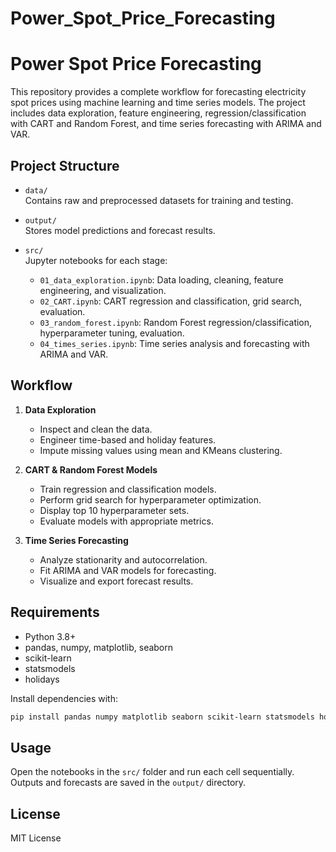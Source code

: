 # Power_Spot_Price_Forecasting
# Power Spot Price Forecasting

This repository provides a complete workflow for forecasting electricity spot prices using machine learning and time series models. The project includes data exploration, feature engineering, regression/classification with CART and Random Forest, and time series forecasting with ARIMA and VAR.

## Project Structure

- `data/`  
  Contains raw and preprocessed datasets for training and testing.

- `output/`  
  Stores model predictions and forecast results.

- `src/`  
  Jupyter notebooks for each stage:
  - `01_data_exploration.ipynb`: Data loading, cleaning, feature engineering, and visualization.
  - `02_CART.ipynb`: CART regression and classification, grid search, evaluation.
  - `03_random_forest.ipynb`: Random Forest regression/classification, hyperparameter tuning, evaluation.
  - `04_times_series.ipynb`: Time series analysis and forecasting with ARIMA and VAR.

## Workflow

1. **Data Exploration**  
   - Inspect and clean the data.
   - Engineer time-based and holiday features.
   - Impute missing values using mean and KMeans clustering.

2. **CART & Random Forest Models**  
   - Train regression and classification models.
   - Perform grid search for hyperparameter optimization.
   - Display top 10 hyperparameter sets.
   - Evaluate models with appropriate metrics.

3. **Time Series Forecasting**  
   - Analyze stationarity and autocorrelation.
   - Fit ARIMA and VAR models for forecasting.
   - Visualize and export forecast results.

## Requirements

- Python 3.8+
- pandas, numpy, matplotlib, seaborn
- scikit-learn
- statsmodels
- holidays

Install dependencies with:

```bash
pip install pandas numpy matplotlib seaborn scikit-learn statsmodels holidays
```

## Usage

Open the notebooks in the `src/` folder and run each cell sequentially. Outputs and forecasts are saved in the `output/` directory.

## License

MIT License